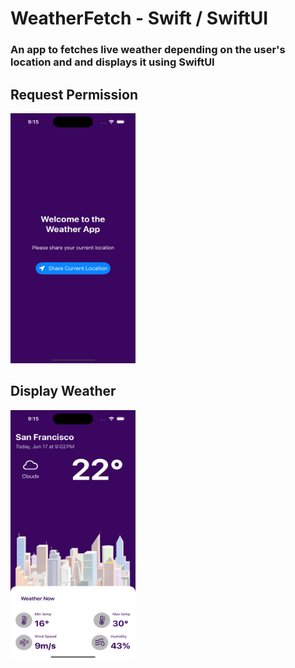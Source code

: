 # WeatherFetch - Swift / SwiftUI
### An app to fetches live weather depending on the user's location and and displays it using SwiftUI

## Request Permission
<img src="https://github.com/farz1212/WeatherFetch/blob/main/RequestPermission.png?raw=true" width = "200" height = "400"/><br/>

## Display Weather
<img src="https://raw.githubusercontent.com/farz1212/WeatherFetch/e6860f1ba14154696b85de09ce88b1b1b66df32d/DisplayLiveWeather.png" width = "200" height = "400"/><br/>

